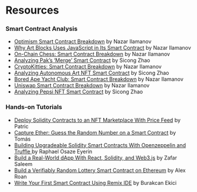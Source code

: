 # Resources

### Smart Contract Analysis
* [Optimism Smart Contract Breakdown](https://betterprogramming.pub/optimism-smart-contract-breakdown-18f87a7b1823) by Nazar Ilamanov
* [Why Art Blocks Uses JavaScript in Its Smart Contract](https://betterprogramming.pub/why-art-blocks-uses-javascript-in-its-smart-contract-e252ceb4cf93) by Nazar Ilamanov
* [On-Chain Chess: Smart Contract Breakdown](https://betterprogramming.pub/on-chain-chess-smart-contract-breakdown-7d01cdaaeb54) by Nazar Ilamanov
* [Analyzing Pak’s ‘Merge’ Smart Contract](https://betterprogramming.pub/analyzing-paks-merge-smart-contract-7e437b66077c) by Sicong Zhao
* [CryptoKitties: Smart Contract Breakdown](https://betterprogramming.pub/cryptokitties-smart-contract-breakdown-2c3c250d33f6) by Nazar Ilamanov
* [Analyzing Autonomous Art NFT Smart Contract](https://betterprogramming.pub/analyzing-autonomous-art-nft-smart-contract-aa4547b31eb3) by Sicong Zhao
* [Bored Ape Yacht Club: Smart Contract Breakdown](https://betterprogramming.pub/bored-ape-yacht-club-smart-contract-breakdown-6c254c774394) by Nazar Ilamanov
* [Uniswap Smart Contract Breakdown](https://betterprogramming.pub/uniswap-smart-contract-breakdown-ea20edf1a0ff) by Nazar Ilamanov
* [Analyzing Pepsi NFT Smart Contract](https://betterprogramming.pub/nft-beginner-tutorial-pepsi-nft-smart-contract-explained-962721b7361a) by Sicong Zhao


### Hands-on Tutorials

* [Deploy Solidity Contracts to an NFT Marketplace With Price Feed](https://betterprogramming.pub/solidity-contracts-for-an-nft-marketplace-5a706bb94486) by Patric
* [Capture Ether: Guess the Random Number on a Smart Contract](https://betterprogramming.pub/capture-the-ether-guess-the-random-number-2ebb8c9c0347) by Tomás
* [Building Upgradeable Solidity Smart Contracts With Openzeppelin and Truffle
](https://betterprogramming.pub/building-upgradeable-solidity-smart-contracts-using-openzeppelin-and-truffle-44219ea6684f) by Raphael Osaze Eyerin
* [Build a Real-World dApp With React, Solidity, and Web3.js](https://betterprogramming.pub/blockchain-introduction-using-real-world-dapp-react-solidity-web3-js-546471419955) by Zafar Saleem
* [Build a Verifiably Random Lottery Smart Contract on Ethereum](https://betterprogramming.pub/build-a-verifiably-random-lottery-smart-contract-on-ethereum-c1daacc1ca4e) by Alex Roan
* [Write Your First Smart Contract Using Remix IDE](https://betterprogramming.pub/developing-a-smart-contract-by-using-remix-ide-81ff6f44ba2f) by Burakcan Ekici


